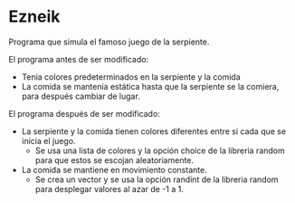 # Ezneik
Programa que simula el famoso juego de la serpiente.

El programa antes de ser modificado:
* Tenia colores predeterminados en la serpiente y la comida
* La comida se mantenia estática hasta que la serpiente se la comiera, para después cambiar de lugar.

El programa después de ser modificado:
* La serpiente y la comida tienen colores diferentes entre si cada que se inicia el juego.
  * Se usa una lista de colores y la opción choice de la libreria random para que estos se escojan aleatoriamente.
* La comida se mantiene en movimiento constante.
  * Se crea un vector y se usa la opción randint de la libreria random para desplegar valores al azar de -1 a 1.

